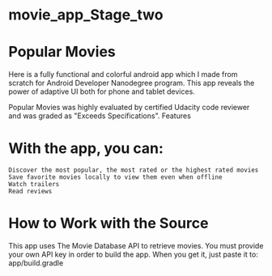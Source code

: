 # movie_app_Stage_two

# Popular Movies

Here is a fully functional and colorful android app which I made from scratch for Android Developer Nanodegree program. This app reveals the power of adaptive UI both for phone and tablet devices.

Popular Movies was highly evaluated by certified Udacity code reviewer and was graded as "Exceeds Specifications".
Features

# With the app, you can:

    Discover the most popular, the most rated or the highest rated movies
    Save favorite movies locally to view them even when offline
    Watch trailers
    Read reviews

# How to Work with the Source

This app uses The Movie Database API to retrieve movies. You must provide your own API key in order to build the app. When you get it, just paste it to: app/build.gradle
